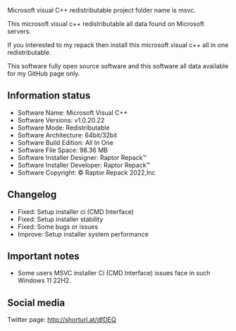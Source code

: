 Microsoft visual C++ redistributable project folder name  is msvc.

This microsoft visual c++ redistributable all data found on Microsoft servers.

If you interested to my repack then install this microsoft visual c++ all in one redistributable.

This software fully open source software and this software all data available for my GitHub page only.

Information status
--------------------------------------------------------------------------------------------------------------------
- Software Name: Microsoft Visual C++
- Software Versions: v1.0.20.22
- Software Mode: Redistributable
- Software Architecture: 64bit/32bit
- Software Build Edition: All In One
- Software File Space: 98.36 MB
- Software Installer Designer: Raptor Repack™
- Software Installer Developer: Raptor Repack™
- Software Copyright: © Raptor Repack 2022,Inc

Changelog
-----------------------------------------------
- Fixed: Setup installer ci (CMD Interface)
- Fixed: Setup installer stability
- Fixed: Some bugs or issues
- Improve: Setup installer system performance

Important notes
-----------------------------------------------
- Some users MSVC installer Ci (CMD Interface) issues face in such Windows 11 22H2.

Social media
-----------------------------------------------
Twitter page: http://shorturl.at/dfDEQ
